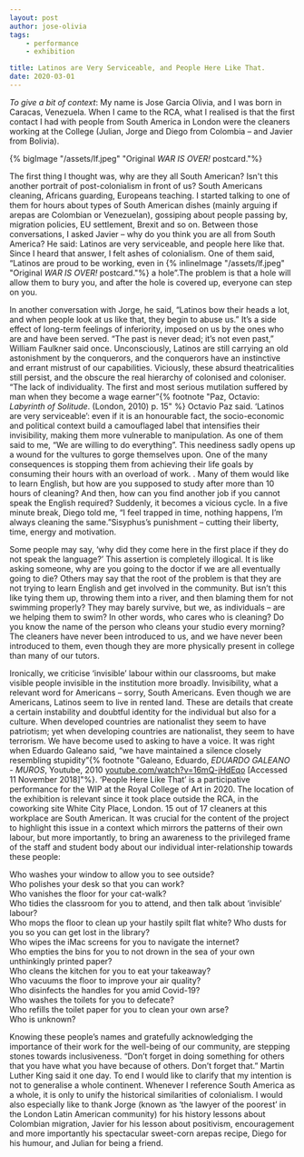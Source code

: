 ```yaml
---
layout: post
author: jose-olivia
tags:
    - performance
    - exhibition

title: Latinos are Very Serviceable, and People Here Like That.
date: 2020-03-01
---
```


*To give a bit of context*: My name is Jose Garcia Olivia, and I was born in Caracas, Venezuela. When I came to the RCA, what I realised is that the first contact I had with people from South America in London were the cleaners working at the College (Julian, Jorge and Diego from Colombia – and Javier from Bolivia).

{% bigImage "/assets/lf.jpeg" "Original *WAR IS OVER!* postcard."%}

The first thing I thought was, why are they all South American? Isn't this another portrait of post-colonialism in front of us? South Americans cleaning, Africans guarding, Europeans teaching. I started talking to one of them for hours about types of South American dishes (mainly arguing if arepas are Colombian or Venezuelan), gossiping about people passing by, migration policies, EU settlement, Brexit and so on. Between those conversations, I asked Javier – why do you think you are all from South America? He said: Latinos are very serviceable, and people here like that. Since I heard that answer, I felt ashes of colonialism. One of them said, “Latinos are proud to be working, even in {% inlineImage "/assets/lf.jpeg" "Original *WAR IS OVER!* postcard."%} a hole”.The problem is that a hole will allow them to bury you, and after the hole is covered up, everyone can step on you.

In another conversation with Jorge, he said, “Latinos bow their heads a lot, and when people look at us like that, they begin to abuse us.” It’s a side effect of long-term feelings of inferiority, imposed on us by the ones who are and have been served. “The past is never dead; it’s not even past,” William Faulkner said once. Unconsciously, Latinos are still carrying an old astonishment by the conquerors, and the conquerors have an instinctive and errant mistrust of our capabilities. Viciously, these absurd theatricalities still persist, and the obscure the real hierarchy of colonised and coloniser. “The lack of individuality. The first and most serious mutilation suffered by man when they become a wage earner”{% footnote "Paz, Octavio: *Labyrinth of Solitude*. (London, 2010) p. 15" %} Octavio Paz said. ‘Latinos are very serviceable’: even if it is an honourable fact, the socio-economic and political context build a camouflaged label that intensifies their invisibility, making them more vulnerable to manipulation. As one of them said to me, “We are willing to do everything”. This neediness sadly opens up a wound for the vultures to gorge themselves upon. One of the many consequences is stopping them from achieving their life goals by consuming their hours with an overload of work. . Many of them would like to learn English, but how are you supposed to study after more than 10 hours of cleaning? And then, how can you find another job if you cannot speak the English required? Suddenly, it becomes a vicious cycle. In a five minute break, Diego told me, “I feel trapped in time, nothing happens, I’m always cleaning the same.”Sisyphus’s punishment – cutting their liberty, time, energy and motivation.

Some people may say, ‘why did they come here in the first place if they do not speak the language?’ This assertion is completely illogical. It is like asking someone, why are you going to the doctor if we are all eventually going to die? Others may say that the root of the problem is that they are not trying to learn English and get involved in the community. But isn’t this like tying them up, throwing them into a river, and then blaming them for not swimming properly? They may barely survive, but we, as individuals – are we helping them to swim? In other words, who cares who is cleaning? Do you know the name of the person who cleans your studio every morning? The cleaners have never been introduced to us, and we have never been introduced to them, even though they are more physically present in college than many of our tutors.

Ironically, we criticise ‘invisible’ labour within our classrooms, but make visible people invisible in the institution more broadly. Invisibility, what a relevant word for Americans – sorry, South Americans. Even though we are Americans, Latinos seem to live in rented land. These are details that create a certain instability and doubtful identity for the individual but also for a culture. When developed countries are nationalist they seem to have patriotism; yet when developing countries are nationalist, they seem to have terrorism. We have become used to asking to have a voice. It was right when Eduardo Galeano said, “we have maintained a silence closely resembling stupidity”{% footnote "Galeano, Eduardo, *EDUARDO GALEANO - MUROS*, Youtube, 2010 [youtube.com/watch?v=16mQ-jHdEqo](https://www.youtube.com/watch?v=16mQ-jHdEqo) [Accessed 11 November 2018]"%}. ‘People Here Like That’ is a participative performance for the WIP at the Royal College of Art in 2020. The location of the exhibition is relevant since it took place outside the RCA, in the coworking site White City Place, London. 15 out of 17 cleaners at this workplace are South American. It was crucial for the content of the project to highlight this issue in a context which mirrors the patterns of their own labour, but more importantly, to bring an awareness to the privileged frame of the staff and student body about our individual inter-relationship towards these people:

Who washes your window to allow you to see outside?\
Who polishes your desk so that you can work?\
Who vanishes the floor for your cat-walk?\
Who tidies the classroom for you to attend, and then talk about ‘invisible’ labour?\
Who mops the floor to clean up your hastily spilt flat white? Who dusts for you so you can get lost in the library?\
Who wipes the iMac screens for you to navigate the internet?\
Who empties the bins for you to not drown in the sea of your own unthinkingly printed paper?\
Who cleans the kitchen for you to eat your takeaway?\
Who vacuums the floor to improve your air quality?\
Who disinfects the handles for you amid Covid-19?\
Who washes the toilets for you to defecate?\
Who refills the toilet paper for you to clean your own arse?\
Who is unknown?

Knowing these people’s names and gratefully acknowledging the importance of their work for the well-being of our community, are stepping stones towards inclusiveness. “Don’t forget in doing something for others that you have what you have because of others. Don’t forget that.” Martin Luther King said it one day. To end I would like to clarify that my intention is not to generalise a whole continent. Whenever I reference South America as a whole, it is only to unify the historical similarities of colonialism. I would also especially like to thank Jorge (known as ‘the lawyer of the poorest’ in the London Latin American community) for his history lessons about Colombian migration, Javier for his lesson about positivism, encouragement and more importantly his spectacular sweet-corn arepas recipe, Diego for his humour, and Julian for being a friend.